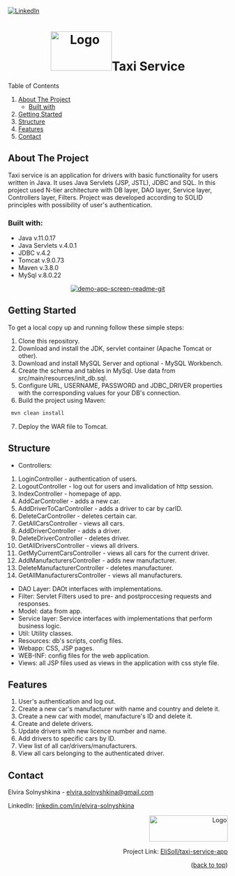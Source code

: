 
[![LinkedIn][linkedin-shield]][linkedin-url]

<div align="center"><h1><img src="https://cdn-icons-png.flaticon.com/512/1183/1183669.png" alt="Logo" width="140" height="90">Taxi Service</h1></div>
  <summary>Table of Contents</summary>
  <ol>
    <li>
      <a href="#about-the-project">About The Project</a>
      <ul>
        <li><a href="#built-with">Built with</a></li>
      </ul>
    </li>
    <li><a href="#getting-started">Getting Started</a></li>
    <li><a href="#structure">Structure</a></li>
    <li><a href="#features">Features</a></li>
    <li><a href="#contact">Contact</a></li>
  </ol>

## About The Project

Taxi service is an application for drivers with basic functionality for users written in Java. It uses Java Servlets (JSP, JSTL), JDBC and SQL. In this project used N-tier architecture with DB layer, DAO layer, Service layer, Controllers layer, Filters. Project was developed according to SOLID principles with possibility of user's authentication.

### Built with:

* Java v.11.0.17
* Java Servlets v.4.0.1
* JDBC v.4.2
* Tomcat v.9.0.73
* Maven v.3.8.0
* MySql v.8.0.22

<div align="center"><a href="https://ibb.co/nkKt6Gz"><img src="https://i.ibb.co/YjVwPCp/demo-app-screen-readme-git.jpg" alt="demo-app-screen-readme-git" border="0"></a></div>

## Getting Started

To get a local copy up and running follow these simple steps:
1. Clone this repository.
2. Download and install the JDK, servlet container (Apache Tomcat or other).
3. Download and install MySQL Server and optional - MySQL Workbench.
4. Create the schema and tables in MySql. Use data from src/main/resources/init_db.sql.
5. Configure URL, USERNAME, PASSWORD and JDBC_DRIVER properties with the corresponding values for your DB's connection.
6. Build the project using Maven: 
 ```sh
  mvn clean install
  ```
7. Deploy the WAR file to Tomcat. 

## Structure

- Controllers: 
1. LoginController - authentication of users.
2. LogoutController - log out for users and invalidation of http session.
3. IndexController - homepage of app.
4. AddCarController - adds a new car.
5. AddDriverToCarController - adds a driver to car by carID.
6. DeleteCarController - deletes certain car.
7. GetAllCarsController - views all cars.
8. AddDriverController - adds a driver.
9. DeleteDriverController - deletes driver.
10. GetAllDriversController - views all drivers.
11. GetMyCurrentCarsController - views all cars for the current driver.
12. AddManufacturersController - adds new manufacturer.
13. DeleteManufacturerController - deletes manufacturer.
14. GetAllManufacturersController - views all manufacturers.
- DAO Layer: DAOt interfaces with implementations.
- Filter: Servlet Filters used to pre- and postproccesing requests and responses.
- Model: data from app.
- Service layer: Service interfaces with implementations that perform business logic.
- Util: Utility classes. 
- Resources: db's scripts, config files.
- Webapp: CSS, JSP pages.
- WEB-INF: config files for the web application.
- Views: all JSP files used as views in the application with css style file.

## Features
1. User's authentication and log out.
2. Create a new car's manufacturer with name and country and delete it.
3. Create a new car with model, manufacture's ID and delete it.
4. Create and delete drivers. 
5. Update drivers with new licence number and name.
6. Add drivers to specific cars by ID.
7. View list of all car/drivers/manufacturers.
8. View all cars belonging to the authenticated driver.

## Contact

Elvira Solnyshkina - elvira.solnyshkina@gmail.com

LinkedIn: [linkedin.com/in/elvira-solnyshkina](https://www.linkedin.com/in/elvira-solnyshkina-232958117/)
<div align="right"><img src="https://i.ibb.co/cJyzyTZ/629b7b077c5cd817694c3233.png" alt="Logo" width="180" height="60">

Project Link: [EliSoll/taxi-service-app](https://github.com/EliSoll/taxi-service-app)</div>
<p align="right">(<a href="#readme-top">back to top</a>)</p></div>

[linkedin-shield]: https://img.shields.io/badge/-LinkedIn-black.svg?style=for-the-badge&logo=linkedin&colorB=555
[linkedin-url]: https://www.linkedin.com/in/elvira-solnyshkina-232958117/
